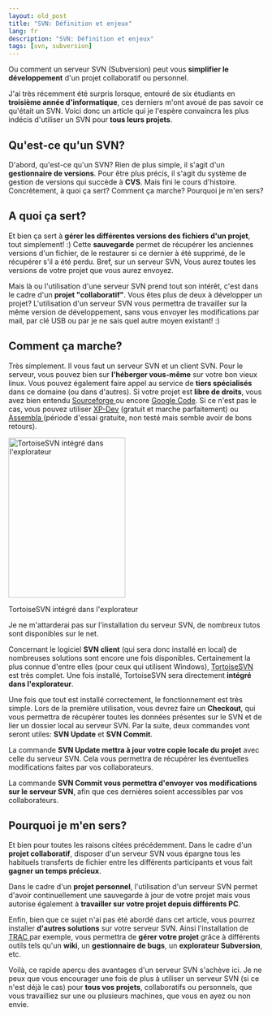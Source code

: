 ```yaml
---
layout: old_post
title: "SVN: Définition et enjeux"
lang: fr
description: "SVN: Définition et enjeux"
tags: [svn, subversion]
---
```


Ou comment un serveur SVN (Subversion) peut vous **simplifier le développement** d'un projet collaboratif ou personnel.

J'ai très récemment été surpris lorsque, entouré de six étudiants en **troisième année d'informatique**, ces derniers m'ont avoué de pas savoir ce qu'était un SVN. Voici donc un article qui je l'espère convaincra les plus indécis d'utiliser un SVN pour **tous leurs projets**.

## Qu'est-ce qu'un SVN?

D'abord, qu'est-ce qu'un SVN? Rien de plus simple, il s'agit d'un **gestionnaire de versions**. Pour être plus précis, il s'agit du système de gestion de versions qui succède à **CVS**. Mais fini le cours d'histoire. Concrètement, à quoi ça sert? Comment ça marche? Pourquoi je m'en sers?

## A quoi ça sert?

Et bien ça sert à **gérer les différentes versions des fichiers d'un projet**, tout simplement! :) Cette **sauvegarde** permet de récupérer les anciennes versions d'un fichier, de le restaurer si ce dernier à été supprimé, de le récupérer s'il a été perdu. Bref, sur un serveur SVN, Vous aurez toutes les versions de votre projet que vous aurez envoyez.

Mais là ou l'utilisation d'une serveur SVN prend tout son intérêt, c'est dans le cadre d'un **projet "collaboratif"**. Vous êtes plus de deux à développer un projet? L'utilisation d'un serveur SVN vous permettra de travailler sur la même version de développement, sans vous envoyer les modifications par mail, par clé USB ou par je ne sais quel autre moyen existant! :)

## Comment ça marche?

Très simplement. Il vous faut un serveur SVN et un client SVN. Pour le serveur, vous pouvez bien sur **l'héberger vous-même** sur votre bon vieux linux. Vous pouvez également faire appel au service de **tiers spécialisés** dans ce domaine (ou dans d'autres). Si votre projet est **libre de droits**, vous avez bien entendu <a title="SourceForge" href="http://sourceforge.net/">Sourceforge </a>ou encore <a title="GoogleCode" href="http://code.google.com/intl/fr/">Google Code</a>. Si ce n'est pas le cas, vous pouvez utiliser <a title="XP-Dev" href="http://www.xp-dev.com/">XP-Dev</a> (gratuit et marche parfaitement) ou <a title="Assembla" href="http://www.assembla.com/">Assembla </a>(période d'essai gratuite, non testé mais semble avoir de bons retours).

<div class="img-container-medium alignright">
    <img title="TortoiseSVN intégré dans l'explorateur" src="{{ 'images/posts/2009-12-03/TortoiseSVN-integration-navigateur.png' | asset_url }}" alt="TortoiseSVN intégré dans l'explorateur" width="230" height="315" />
    <p class="legend">TortoiseSVN intégré dans l'explorateur</p>
</div>

Je ne m'attarderai pas sur l'installation du serveur SVN, de nombreux tutos sont disponibles sur le net.

Concernant le logiciel **SVN client** (qui sera donc installé en local) de nombreuses solutions sont encore une fois disponibles. Certainement la plus connue d'entre elles (pour ceux qui utilisent Windows), <a title="TortoiseSVN" href="http://tortoisesvn.tigris.org/">TortoiseSVN</a> est très complet. Une fois installé, TortoiseSVN sera directement **intégré dans l'explorateur**.

Une fois que tout est installé correctement, le fonctionnement est très simple. Lors de la première utilisation, vous devrez faire un **Checkout**, qui vous permettra de récupérer toutes les données présentes sur le SVN et de lier un dossier local au serveur SVN. Par la suite, deux commandes vont seront utiles: **SVN Update** et **SVN Commit**.

La commande **SVN Update mettra à jour votre copie locale du projet** avec celle du serveur SVN.  Cela vous permettra de récupérer les éventuelles modifications faites par vos collaborateurs.

La commande **SVN Commit vous permettra d'envoyer vos modifications sur le serveur SVN**, afin que ces dernières soient accessibles par vos collaborateurs.

## Pourquoi je m'en sers?

Et bien pour toutes les raisons citées précédemment. Dans le cadre d'un **projet collaboratif**, disposer d'un serveur SVN vous épargne tous les habituels transferts de fichier entre les différents participants et vous fait **gagner un temps précieux**.

Dans le cadre d'un **projet personnel**, l'utilisation d'un serveur SVN permet d'avoir continuellement une sauvegarde à jour de votre projet mais vous autorise également à **travailler sur votre projet depuis différents PC**.

Enfin, bien que ce sujet n'ai pas été abordé dans cet article, vous pourrez installer **d'autres solutions** sur votre serveur SVN. Ainsi l'installation de <a title="TRAC" href="http://trac.edgewall.org/">TRAC </a>par exemple, vous permettra de **gérer votre projet** grâce à différents outils tels qu'un **wiki**, un **gestionnaire de bugs**, un **explorateur Subversion**, etc.

Voilà, ce rapide aperçu des avantages d'un serveur SVN s'achève ici. Je ne peux que vous encourager une fois de plus à utiliser un serveur SVN (si ce n'est déjà le cas) pour **tous vos projets**, collaboratifs ou personnels, que vous travailliez sur une ou plusieurs machines, que vous en ayez ou non envie.
